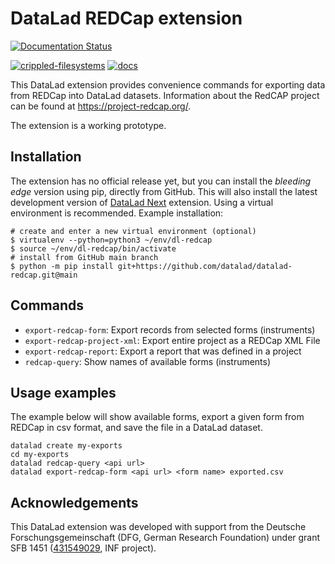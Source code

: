 # DataLad REDCap extension

[![Documentation Status](https://readthedocs.org/projects/datalad-redcap/badge/?version=latest)](http://docs.datalad.org/projects/redcap/en/latest/?badge=latest)

[![crippled-filesystems](https://github.com/datalad/datalad-redcap/workflows/crippled-filesystems/badge.svg)](https://github.com/datalad/datalad-redcap/actions/workflows/test_crippledfs.yml)
[![docs](https://github.com/datalad/datalad-redcap/workflows/docs/badge.svg)](https://github.com/datalad/datalad-redcap/actions/workflows/docbuild.yml)

This DataLad extension provides convenience commands for exporting data from REDCap into DataLad datasets.
Information about the RedCAP project can be found at https://project-redcap.org/.

The extension is a working prototype.

## Installation
The extension has no official release yet, but you can install the *bleeding edge* version using pip, directly from GitHub.
This will also install the latest development version of [DataLad Next](https://github.com/datalad/datalad-next) extension.
Using a virtual environment is recommended.
Example installation:

```
# create and enter a new virtual environment (optional)
$ virtualenv --python=python3 ~/env/dl-redcap
$ source ~/env/dl-redcap/bin/activate
# install from GitHub main branch
$ python -m pip install git+https://github.com/datalad/datalad-redcap.git@main
```

## Commands
- `export-redcap-form`: Export records from selected forms (instruments)
- `export-redcap-project-xml`: Export entire project as a REDCap XML File
- `export-redcap-report`: Export a report that was defined in a project
- `redcap-query`: Show names of available forms (instruments)

## Usage examples
The example below will show available forms, export a given form from REDCap in csv format, and save the file in a DataLad dataset.
```
datalad create my-exports
cd my-exports
datalad redcap-query <api url>
datalad export-redcap-form <api url> <form name> exported.csv
```

## Acknowledgements

This DataLad extension was developed with support from the Deutsche
Forschungsgemeinschaft (DFG, German Research Foundation) under grant SFB 1451
([431549029](https://gepris.dfg.de/gepris/projekt/431549029), INF project).
